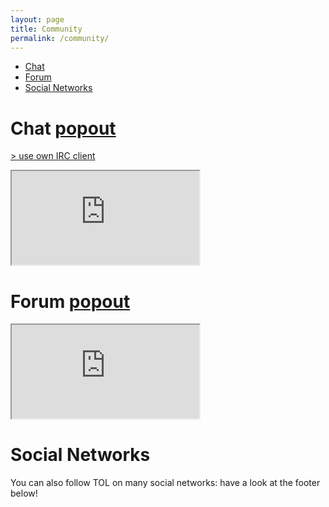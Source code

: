 ```yaml
---
layout: page
title: Community
permalink: /community/
---
```


* [Chat](#chat)
* [Forum](#forum)
* [Social Networks](#socialnetworks)

# <a name="chat"></a> Chat [popout](https://kiwiirc.com/client/irc.freenode.net/#terminal-overload)

[> use own IRC client](irc://irc.freenode.net/#terminal-overload)

<iframe src="https://kiwiirc.com/client/irc.freenode.net/#terminal-overload" ></iframe>

# <a name="forum"></a> Forum [popout](http://forum.freegamedev.net/viewforum.php?f=87)  

<iframe src="http://forum.freegamedev.net/viewforum.php?f=87"></iframe>

# <a name="socialnetworks"></a> Social Networks

You can also follow TOL on many social networks: have a look at the footer below!
